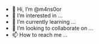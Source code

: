 - 👋 Hi, I’m @m4ns0or
- 👀 I’m interested in ...
- 🌱 I’m currently learning ...
- 💞️ I’m looking to collaborate on ...
- 📫 How to reach me ...

<!---
m4ns0or/m4ns0or is a ✨ special ✨ repository because its `README.md` (this file) appears on your GitHub profile.
You can click the Preview link to take a look at your changes.
--->
